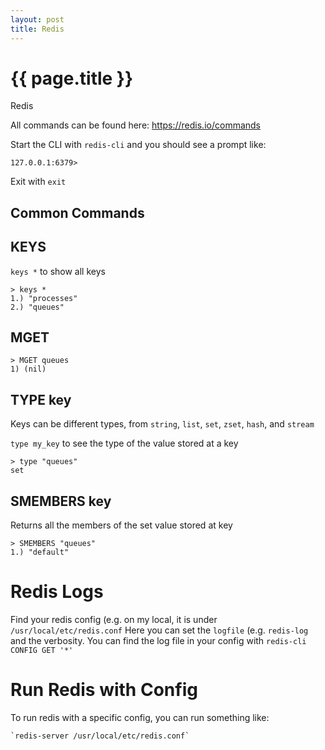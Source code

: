 ```yaml
---
layout: post
title: Redis
---
```



# {{ page.title }}

Redis

All commands can be found here: https://redis.io/commands

Start the CLI with `redis-cli` and you should see a prompt like:

    127.0.0.1:6379>

Exit with `exit`

## Common Commands

## KEYS

`keys *` to show all keys

    > keys *
    1.) "processes"
    2.) "queues"

## MGET

    > MGET queues
    1) (nil)

## TYPE key

Keys can be different types, from `string`, `list`, `set`, `zset`, `hash`, and `stream`

`type my_key` to see the type of the value stored at a key

    > type "queues"
    set

## SMEMBERS key

Returns all the members of the set value stored at key

    > SMEMBERS "queues"
    1.) "default"

# Redis Logs

Find your redis config (e.g. on my local, it is under `/usr/local/etc/redis.conf`
Here you can set the `logfile` (e.g. `redis-log` and the verbosity.
You can find the log file in your config with `redis-cli CONFIG GET '*'`

# Run Redis with Config

To run redis with a specific config, you can run something like:

    `redis-server /usr/local/etc/redis.conf`
